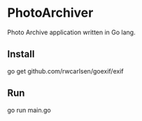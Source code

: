 # PhotoArchiver
Photo Archive application written in Go lang.

## Install
go get github.com/rwcarlsen/goexif/exif

## Run
go run main.go